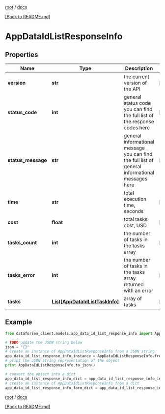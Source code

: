 [root](./../ "root") / [docs](./ "docs")

[[Back to README.md]](./../README.md "[Back to README.md]")

# AppDataIdListResponseInfo

## Properties

Name | Type | Description | Notes
------------ | ------------- | ------------- | -------------
**version** | **str** | the current version of the API | [optional]
**status_code** | **int** | general status code you can find the full list of the response codes here | [optional]
**status_message** | **str** | general informational message you can find the full list of general informational messages here | [optional]
**time** | **str** | total execution time, seconds | [optional]
**cost** | **float** | total tasks cost, USD | [optional]
**tasks_count** | **int** | the number of tasks in the tasks array | [optional]
**tasks_error** | **int** | the number of tasks in the tasks array returned with an error | [optional]
**tasks** | [**List[AppDataIdListTaskInfo]**](AppDataIdListTaskInfo.md) | array of tasks | [optional]

## Example

```python
from dataforseo_client.models.app_data_id_list_response_info import AppDataIdListResponseInfo

# TODO update the JSON string below
json = "{}"
# create an instance of AppDataIdListResponseInfo from a JSON string
app_data_id_list_response_info_instance = AppDataIdListResponseInfo.from_json(json)
# print the JSON string representation of the object
print AppDataIdListResponseInfo.to_json()

# convert the object into a dict
app_data_id_list_response_info_dict = app_data_id_list_response_info_instance.to_dict()
# create an instance of AppDataIdListResponseInfo from a dict
app_data_id_list_response_info_form_dict = app_data_id_list_response_info.from_dict(app_data_id_list_response_info_dict)
```

  

[root](./../ "root") / [docs](./ "docs")

[[Back to README.md]](./../README.md "[Back to README.md]")
